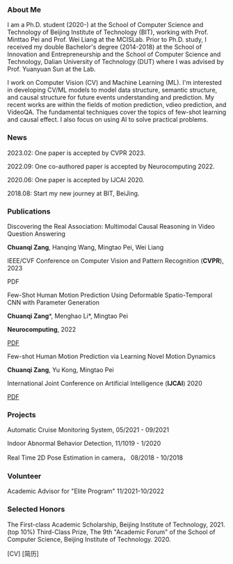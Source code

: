 ### About Me
I am a Ph.D. student (2020-) at the School of Computer Science and Technology of Beijing Institute of Technology (BIT), working with Prof. Minttao Pei and Prof. Wei Liang at the MCISLab. Prior to Ph.D. study, I received my double Bachelor's degree (2014-2018) at the School of Innovation and Entrepreneurship and the School of Computer Science and Technology, Dalian University of Technology (DUT) where I was advised by Prof. Yuanyuan Sun at the Lab.

I work on Computer Vision (CV) and Machine Learning (ML). I'm interested in developing CV/ML models to model data structure, semantic structure, and causal structure for future events understanding and prediction. My recent works are within the fields of motion prediction, vdieo prediction, and VideoQA. The fundamental techniques cover the topics of few-shot learning and causal effect. I also focus on using AI to solve practical problems.

### News
2023.02: One paper is accepted by CVPR 2023.

2022.09: One co-authored paper is accepted by Neurocomputing 2022.

2020.06: One paper is accepted by IJCAI 2020.

2018.08: Start my new journey at BIT, BeiJing.


### Publications
Discovering the Real Association: Multimodal Causal Reasoning in Video Question Answering

**Chuanqi Zang**, Hanqing Wang, Mingtao Pei, Wei Liang

IEEE/CVF Conference on Computer Vision and Pattern Recognition (**CVPR**), 2023

PDF

Few-Shot Human Motion Prediction Using Deformable Spatio-Temporal CNN with Parameter Generation 

**Chuanqi Zang***, Menghao Li*, Mingtao Pei 

**Neurocomputing**, 2022

[PDF](https://www.sciencedirect.com/science/article/pii/S0925231222012231?utm_campaign=STMJ_AUTH_SERV_PUBLISHED&utm_medium=email&utm_acid=222433177&SIS_ID=&dgcid=STMJ_AUTH_SERV_PUBLISHED&CMX_ID=&utm_in=DM300589&utm_source=AC_)

Few-shot Human Motion Prediction via Learning Novel Motion Dynamics 

**Chuanqi Zang**, Yu Kong, Mingtao Pei 

International Joint Conference on Artificial Intelligence (**IJCAI**) 2020

[PDF](https://www.ijcai.org/proceedings/2020/0118.pdf)

### Projects

Automatic Cruise Monitoring System, 05/2021 - 09/2021

Indoor Abnormal Behavior Detection, 11/1019 - 1/2020

Real Time 2D Pose Estimation in camera， 08/2018 - 10/2018

### Volunteer
Academic Advisor for "Elite Program" 11/2021-10/2022

### Selected Honors
The First-class Academic Scholarship, Beijing Institute of Technology, 2021. (top 10%)
Third-Class Prize, The 9th "Academic Forum" of the School of Computer Science, Beijing Institute of Technology. 2020.

[CV]
[简历]

